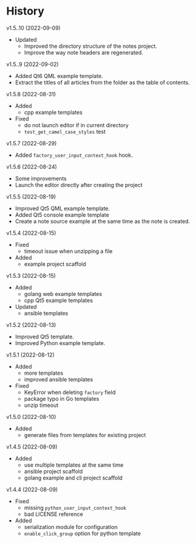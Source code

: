 # History

v1.5..10 (2022-09-09)

- Updated
    - Improved the directory structure of the notes project.
    - Improve the way note headers are regenerated.

v1.5..9 (2022-09-02)

- Added Qt6 QML example template.
- Extract the titles of all articles from the folder as the table of contents.

v1.5.8 (2022-08-31)

- Added
    - cpp example templates
- Fixed
    - do not launch editor if in current directory
    - `test_get_camel_case_styles` test

v1.5.7 (2022-08-29)

- Added `factory_user_input_context_hook` hook.

v1.5.6 (2022-08-24)

- Some improvements
- Launch the editor directly after creating the project

v1.5.5 (2022-08-19)

- Improved Qt5 QML example template.
- Added Qt5 console example template
- Create a note source example at the same time as the note is created.

v1.5.4 (2022-08-15)

- Fixed
    - timeout issue when unzipping a file
- Added
    - example project scaffold

v1.5.3 (2022-08-15)

- Added
    - golang web example templates
    - cpp Qt5 example templates
- Updated
    - ansible templates

v1.5.2 (2022-08-13)

- Improved Qt5 template.
- Improved Python example template.

v1.5.1 (2022-08-12)

- Added
    - more templates
    - improved ansible templates
- Fixed
    - KeyError when deleting `factory` field
    - package typo in Go templates
    - unzip timeout

v1.5.0 (2022-08-10)

- Added
    - generate files from templates for existing project

v1.4.5 (2022-08-09)

- Added
    - use multiple templates at the same time
    - ansible project scaffold
    - golang example and cli project scaffold

v1.4.4 (2022-08-09)

- Fixed
    - missing `python_user_input_context_hook`
    - bad LICENSE reference
- Added
    - serialization module for configuration
    - `enable_click_group` option for python template
